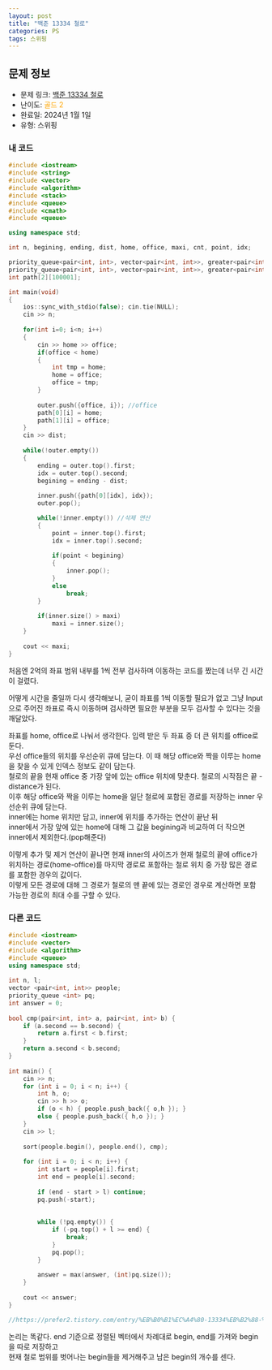 ```yaml
---
layout: post
title: "백준 13334 철로"
categories: PS
tags: 스위핑
---
```


## 문제 정보
- 문제 링크: [백준 13334 철로](https://www.acmicpc.net/problem/13334)
- 난이도: <span style="color:#FFA500">골드 2</span>
- 완료일: 2024년 1월 1일
- 유형: 스위핑

### 내 코드

```C++
#include <iostream>
#include <string>
#include <vector>
#include <algorithm>
#include <stack>
#include <queue>
#include <cmath>
#include <queue>

using namespace std;

int n, begining, ending, dist, home, office, maxi, cnt, point, idx;

priority_queue<pair<int, int>, vector<pair<int, int>>, greater<pair<int, int>>> outer;
priority_queue<pair<int, int>, vector<pair<int, int>>, greater<pair<int, int>>> inner;
int path[2][100001];

int main(void)
{
	ios::sync_with_stdio(false); cin.tie(NULL);
	cin >> n;
	
	for(int i=0; i<n; i++)
	{
		cin >> home >> office;
		if(office < home)
		{
			int tmp = home;
			home = office;
			office = tmp;
		}
		
		outer.push({office, i}); //office
		path[0][i] = home;
		path[1][i] = office;
	}
	cin >> dist;
	
	while(!outer.empty())
	{
		ending = outer.top().first;
		idx = outer.top().second;
		begining = ending - dist;
		
		inner.push({path[0][idx], idx});
		outer.pop();

		while(!inner.empty()) //삭제 연산
		{
			point = inner.top().first;
			idx = inner.top().second;
			
			if(point < begining)
			{
				inner.pop();
			}
			else
				break;
		}
		
		if(inner.size() > maxi)
			maxi = inner.size();
	}
	
	cout << maxi;
}
```

처음엔 2억의 좌표 범위 내부를 1씩 전부 검사하며 이동하는 코드를 짰는데 너무 긴 시간이 걸렸다.

어떻게 시간을 줄일까 다시 생각해보니, 굳이 좌표를 1씩 이동할 필요가 없고 그냥 Input으로 주어진 좌표로 즉시 이동하며 검사하면 필요한 부분을 모두 검사할 수 있다는 것을 깨달았다.

좌표를 home, office로 나눠서 생각한다. 입력 받은 두 좌표 중 더 큰 위치를 office로 둔다.  
우선 office들의 위치를 우선순위 큐에 담는다. 이 때 해당 office와 짝을 이루는 home을 찾을 수 있게 인덱스 정보도 같이 담는다.   
철로의 끝을 현재 office 중 가장 앞에 있는 office 위치에 맞춘다. 철로의 시작점은 끝 - distance가 된다.  
이후 해당 office와 짝을 이루는 home을 일단 철로에 포함된 경로를 저장하는 inner 우선순위 큐에 담는다.  
inner에는 home 위치만 담고, inner에 위치를 추가하는 연산이 끝난 뒤  
inner에서 가장 앞에 있는 home에 대해 그 값을 begining과 비교하여 더 작으면 inner에서 제외한다.(pop해준다)  

이렇게 추가 및 제거 연산이 끝나면 현재 inner의 사이즈가 현재 철로의 끝에 office가 위치하는 경로(home-office)를 마지막 경로로 포함하는 철로 위치 중 가장 많은 경로를 포함한 경우의 값이다.  
이렇게 모든 경로에 대해 그 경로가 철로의 맨 끝에 있는 경로인 경우로 계산하면 포함 가능한 경로의 최대 수를 구할 수 있다.  
  

### 다른 코드

```C++
#include <iostream>
#include <vector>
#include <algorithm>
#include <queue>
using namespace std;
 
int n, l;
vector <pair<int, int>> people;
priority_queue <int> pq;
int answer = 0;
 
bool cmp(pair<int, int> a, pair<int, int> b) {
	if (a.second == b.second) {
		return a.first < b.first;
	}
	return a.second < b.second;
}
 
int main() {
	cin >> n;
	for (int i = 0; i < n; i++) {
		int h, o;
		cin >> h >> o;
		if (o < h) { people.push_back({ o,h }); }
		else { people.push_back({ h,o }); }
	}
	cin >> l;
 
	sort(people.begin(), people.end(), cmp);
 
	for (int i = 0; i < n; i++) {
		int start = people[i].first;
		int end = people[i].second;
 
		if (end - start > l) continue;
		pq.push(-start);
 
		
		while (!pq.empty()) {
			if (-pq.top() + l >= end) {
				break;
			}
			pq.pop();
		}
 
		answer = max(answer, (int)pq.size());
	}
 
	cout << answer;
}

//https://prefer2.tistory.com/entry/%EB%B0%B1%EC%A4%80-13334%EB%B2%88-%EC%B2%A0%EB%A1%9C-c
```

논리는 똑같다. end 기준으로 정렬된 벡터에서 차례대로 begin, end를 가져와 begin을 따로 저장하고  
현재 철로 범위를 벗어나는 begin들을 제거해주고 남은 begin의 개수를 센다.  

